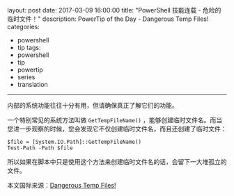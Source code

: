 ﻿layout: post
date: 2017-03-09 16:00:00
title: "PowerShell 技能连载 - 危险的临时文件！"
description: PowerTip of the Day - Dangerous Temp Files!
categories:
- powershell
- tip
tags:
- powershell
- tip
- powertip
- series
- translation
---
内部的系统功能往往十分有用，但请确保真正了解它们的功能。

一个特别常见的系统方法叫做 `GetTempFileName()` ，能够创建临时文件名。而当您进一步观察的时候，您会发现它不仅创建临时文件名，而且还创建了临时文件：

```
$file = [System.IO.Path]::GetTempFileName()
Test-Path -Path $file
```    

所以如果在脚本中只是使用这个方法来创建临时文件名的话，会留下一大堆孤立的文件。

<!--more-->
本文国际来源：[Dangerous Temp Files!](http://community.idera.com/powershell/powertips/b/tips/posts/dangerous-temp-files)
